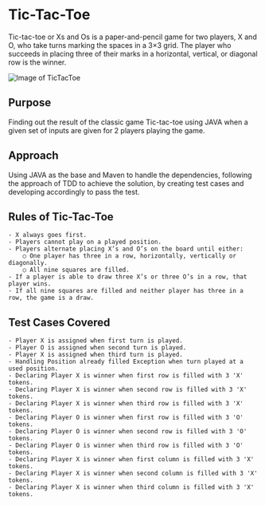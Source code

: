 # Tic-Tac-Toe

Tic-tac-toe or Xs and Os is a paper-and-pencil game for two players, X and O, who take turns marking the spaces in a 3×3 grid. The player who succeeds in placing three of their marks in a horizontal, vertical, or diagonal row is the winner.

![Image of TicTacToe](https://static-s.aa-cdn.net/img/ios/391030527/aeee21c8d4eb63a6a927173fdf5333c2?v=1)


## Purpose

Finding out the result of the classic game Tic-tac-toe using JAVA when a given set of inputs are given for 2 players playing the game.

## Approach

Using JAVA as the base and  Maven to handle the dependencies, following the approach of TDD to achieve the solution, by creating test cases and developing accordingly to pass the test.

## Rules of Tic-Tac-Toe

    - X always goes first.
	- Players cannot play on a played position.
	- Players alternate placing X’s and O’s on the board until either:
      	○ One player has three in a row, horizontally, vertically or diagonally.
      	○ All nine squares are filled.
	- If a player is able to draw three X’s or three O’s in a row, that player wins.
	- If all nine squares are filled and neither player has three in a row, the game is a draw.

## Test Cases Covered

    - Player X is assigned when first turn is played.
	- Player O is assigned when second turn is played.
	- Player X is assigned when third turn is played.
	- Handling Position already filled Exception when turn played at a used position. 
	- Declaring Player X is winner when first row is filled with 3 'X' tokens.
	- Declaring Player X is winner when second row is filled with 3 'X' tokens.
	- Declaring Player X is winner when third row is filled with 3 'X' tokens.
	- Declaring Player O is winner when first row is filled with 3 'O' tokens.
    - Declaring Player O is winner when second row is filled with 3 'O' tokens.
    - Declaring Player O is winner when third row is filled with 3 'O' tokens.
    - Declaring Player X is winner when first column is filled with 3 'X' tokens.
    - Declaring Player X is winner when second column is filled with 3 'X' tokens.
    - Declaring Player X is winner when third column is filled with 3 'X' tokens.